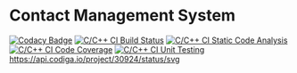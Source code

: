 # Contact Management System



[![Codacy Badge](https://api.codacy.com/project/badge/Grade/01ed4b9abe2f49beba6cfcac43ee2268)](https://app.codacy.com/gh/Deba2301/M1_ContactManagementSystem_Application?utm_source=github.com&utm_medium=referral&utm_content=Deba2301/M1_ContactManagementSystem_Application&utm_campaign=Badge_Grade_Settings)
[![C/C++ CI Build Status](https://github.com/sobinrajan1999/Mini_Project_Contact_Management_System/actions/workflows/c-cpp.yml/badge.svg)](https://github.com/sobinrajan1999/Mini_Project_Contact_Management_System/actions/workflows/c-cpp.yml)  [![C/C++ CI Static Code Analysis](https://github.com/sobinrajan1999/Mini_Project_Contact_Management_System/actions/workflows/c-cpp_static_code_analysis.yml/badge.svg)](https://github.com/sobinrajan1999/Mini_Project_Contact_Management_System/actions/workflows/c-cpp_static_code_analysis.yml) [![C/C++ CI Code Coverage](https://github.com/sobinrajan1999/Mini_Project_Contact_Management_System/actions/workflows/c-cpp%20Code%20Coverage.yml/badge.svg)](https://github.com/sobinrajan1999/Mini_Project_Contact_Management_System/actions/workflows/c-cpp%20Code%20Coverage.yml)  [![C/C++ CI Unit Testing](https://github.com/sobinrajan1999/Mini_Project_Contact_Management_System/actions/workflows/c-cpp%20Unity.yml/badge.svg)](https://github.com/sobinrajan1999/Mini_Project_Contact_Management_System/actions/workflows/c-cpp%20Unity.yml) https://api.codiga.io/project/30924/status/svg






